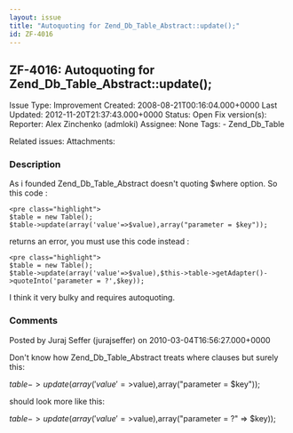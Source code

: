 ```yaml
---
layout: issue
title: "Autoquoting for Zend_Db_Table_Abstract::update();"
id: ZF-4016
---
```


ZF-4016: Autoquoting for Zend\_Db\_Table\_Abstract::update();
-------------------------------------------------------------

 Issue Type: Improvement Created: 2008-08-21T00:16:04.000+0000 Last Updated: 2012-11-20T21:37:43.000+0000 Status: Open Fix version(s): 
 Reporter:  Alex Zinchenko (admloki)  Assignee:  None  Tags: - Zend\_Db\_Table
 
 Related issues: 
 Attachments: 
### Description

As i founded Zend\_Db\_Table\_Abstract doesn't quoting $where option. So this code :

 
    <pre class="highlight">
    $table = new Table();
    $table->update(array('value'=>$value),array("parameter = $key"));


returns an error, you must use this code instead :

 
    <pre class="highlight">
    $table = new Table();
    $table->update(array('value'=>$value),$this->table->getAdapter()->quoteInto('parameter = ?',$key));


I think it very bulky and requires autoquoting.

 

 

### Comments

Posted by Juraj Seffer (jurajseffer) on 2010-03-04T16:56:27.000+0000

Don't know how Zend\_Db\_Table\_Abstract treats where clauses but surely this:

$table->update(array('value'=>$value),array("parameter = $key"));

should look more like this:

$table->update(array('value'=>$value),array("parameter = ?" => $key));

 

 
